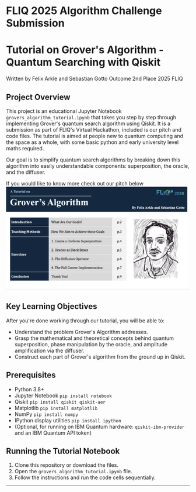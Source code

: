 # FLIQ 2025 Algorithm Challenge Submission
# Tutorial on Grover's Algorithm - Quantum Searching with Qiskit
Written by Felix Arkle and Sebastian Gotto
Outcome 2nd Place 2025 FLIQ

## Project Overview

This project is an educational Jupyter Notebook `grovers_algorithm_tutorial.ipynb` that takes you step by step through implementing Grover's quantum search algorithm using Qiskit. It is a submission as part of FLIQ's Virtual Hackathon, included is our pitch and code files. The tutorial is aimed at people new to quantum computing and the space as a whole, with some basic python and early university level maths required. 

Our goal is to simplify quantum search algorithms by breaking down this algorithm into easily understandable components: superposition, the oracle,  and the diffuser.

If you would like to know more check out our pitch below 
[![View Report](/preview.png)](FLIQ_Presentation.pdf)


## Key Learning Objectives

After you're done working through our tutorial, you will be able to:
*   Understand the problem Grover's Algorithm addresses.
*   Grasp the mathematical and theoretical concepts behind quantum superposition, phase manipulation by the oracle, and amplitude amplification via the diffuser.
*   Construct each part of Grover's algorithm from the ground up in Qiskit.

## Prerequisites

*   Python 3.8+
*   Jupyter Notebook `pip install notebook`
*   Qiskit `pip install qiskit qiskit-aer`
*   Matplotlib `pip install matplotlib`
*   NumPy `pip install numpy`
*   IPython display utilities `pip install ipython`
*   (Optional, for running on IBM Quantum hardware: `qiskit-ibm-provider` and an IBM Quantum API token)

## Running the Tutorial Notebook

1.  Clone this repository or download the files.
2.  Open the `grovers_algorithm_tutorial.ipynb` file.
3.  Follow the instructions and run the code cells sequentially.
---
